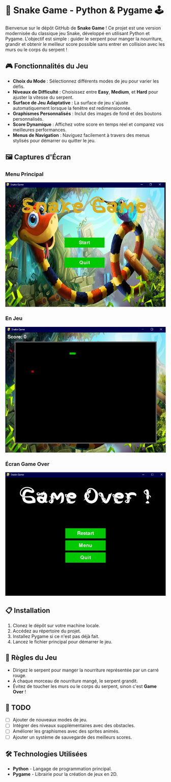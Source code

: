 # 🐍 Snake Game - Python & Pygame 🕹️

Bienvenue sur le dépôt GitHub de **Snake Game** ! Ce projet est une version modernisée du classique jeu Snake, développé en utilisant Python et Pygame. L'objectif est simple : guider le serpent pour manger la nourriture, grandir et obtenir le meilleur score possible sans entrer en collision avec les murs ou le corps du serpent !

## 🎮 Fonctionnalités du Jeu

- **Choix du Mode** : Sélectionnez différents modes de jeu pour varier les défis.
- **Niveaux de Difficulté** : Choisissez entre **Easy**, **Medium**, et **Hard** pour ajuster la vitesse du serpent.
- **Surface de Jeu Adaptative** : La surface de jeu s'ajuste automatiquement lorsque la fenêtre est redimensionnée.
- **Graphismes Personnalisés** : Inclut des images de fond et des boutons personnalisés.
- **Score Dynamique** : Affichez votre score en temps réel et comparez vos meilleures performances.
- **Menus de Navigation** : Naviguez facilement à travers des menus stylisés pour démarrer ou quitter le jeu.

## 🖼️ Captures d'Écran

### Menu Principal
![Menu Principal](ScreenShot/ScreenShot_Menu.png)

### En Jeu  
![En Jeu](ScreenShot/ScreenShot_play.png)

### Écran Game Over
![Game Over](ScreenShot/ScreenShot_GameOver.png)

## 📋 Installation

1. Clonez le dépôt sur votre machine locale.
2. Accédez au répertoire du projet.
3. Installez Pygame si ce n'est pas déjà fait.
4. Lancez le fichier principal pour démarrer le jeu.

## 📜 Règles du Jeu

- Dirigez le serpent pour manger la nourriture représentée par un carré rouge.
- À chaque morceau de nourriture mangé, le serpent grandit.
- Évitez de toucher les murs ou le corps du serpent, sinon c'est **Game Over** !

## 📝 TODO

- [ ] Ajouter de nouveaux modes de jeu.
- [ ] Intégrer des niveaux supplémentaires avec des obstacles.
- [ ] Améliorer les graphismes avec des sprites animés.
- [ ] Ajouter un système de sauvegarde des meilleurs scores.

## 🛠️ Technologies Utilisées

- **Python** - Langage de programmation principal.
- **Pygame** - Librairie pour la création de jeux en 2D.
